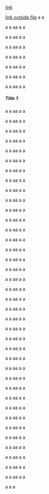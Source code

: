 [link](#Title-1)

[link outside file](./test.md#title-test)
a
a

a
a
aa
a
a

a
a
aa
a
a

a
a
aa
a
a

a
a
aa
a
a

a
a
aa
a
a

a
a
aa
a
a

a
a
aa
a
a

##### Title 1

a
a
aa
a
a

a
a
aa
a
a

a
a
aa
a
a

a
a
aa
a
a

a
a
aa
a
a

a
a
aa
a
a

a
a
aa
a
a

a
a
aa
a
a

a
a
aa
a
a

a
a
aa
a
a

a
a
aa
a
a

a
a
aa
a
a

a
a
aa
a
a

a
a
aa
a
a

a
a
aa
a
a

a
a
aa
a
a

a
a
aa
a
a

a
a
aa
a
a

a
a
aa
a
a

a
a
aa
a
a

a
a
aa
a
a

a
a
aa
a
a

a
a
aa
a
a

a
a
aa
a
a

a
a
aa
a
a

a
a
aa
a
a

a
a
aa
a
a

a
a
aa
a
a

a
a
aa
a
a

a
a
aa
a
a

a
a
aa
a
a

a
a
aa
a
a

a
a
aa
a
a

a
a
aa
a
a

a
a
aa
a
a

a
a
aa
a
a

a
a
aa
a
a

a
a
aa
a
a

a
a
a